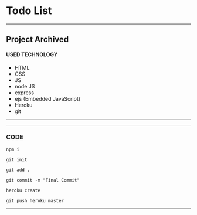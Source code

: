 # Todo List
___
## Project Archived 

#### USED TECHNOLOGY

- HTML
- CSS
- JS
- node JS
- express
- ejs (Embedded JavaScript)
- Heroku
- git
___
___
### CODE

```npm i```

```git init```

```git add .```

```git commit -m "Final Commit"```

```heroku create```

```git push heroku master```

___

